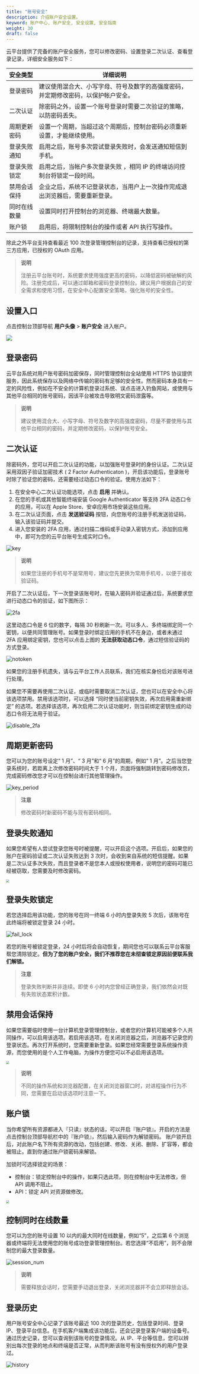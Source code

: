 ```yaml
---
title: "账号安全"
description: 介绍账户安全设置。
keyword: 账户中心, 账户安全, 安全设置, 安全指南
weight: 30
draft: false
---
```


云平台提供了完备的账户安全服务，您可以修改密码、设置登录二次认证、查看登录记录，详细安全服务如下：

| 安全类型     | 详细说明                                                     |
| ------------ | ------------------------------------------------------------ |
| 登录密码     | 建议使用混合大、小写字母、符号及数字的高强度密码，并定期修改密码，以保护帐户安全。 |
| 二次认证     | 除密码之外，设置一个账号登录时需要二次验证的策略，以防密码丢失。 |
| 周期更新密码 | 设置一个周期，当超过这个周期后，控制台密码必须重新设置，才能继续使用。 |
| 登录失败通知 | 启用之后，账号多次尝试登录失败时，会发送通知短信到手机。     |
| 登录失败锁定 | 启用之后，当帐户多次登录失败 ，相同 IP 的终端访问控制台将锁定一段时间。 |
| 禁用会话保持 | 企业之后，系统不记登录状态，当用户上一次操作完成退出浏览器后，需要重新登录。 |
| 同时在线数量 | 设置同时打开控制台的浏览器、终端最大数量。                   |
| 账户锁       | 启用后，将限制控制台的操作或者 API 执行写操作。              |

除此之外平台支持查看最近 100 次登录管理控制台的记录，支持查看已授权的第三方应用，已授权的 OAuth 应用。

> **说明**
>
> 注册云平台账号时，系统要求使用强度更高的密码，以降低密码被破解的风险。注册完成后，可以通过邮箱和密码登录控制台。建议用户根据自己的安全需求和使用习惯，在安全中心配置安全策略，强化账号的安全性。

## 设置入口

点击控制台顶部导航 **用户头像** > **账户安全** 进入帐户。

![](../../_images/user-verify-entry.png)

## 登录密码

云平台系统对用户账号密码加密保存，同时管理控制台全站使用 HTTPS 协议提供服务，因此系统保存以及网络中传输的密码有足够的安全性。然而密码本身具有一定的风险性，例如在不安全的计算机登录过系统、误点击进入钓鱼网站，或使用与其他平台相同的账号密码，因该平台被攻击导致明文密码泄露等。

> **说明**
>
> 建议使用混合大、小写字母、符号及数字的高强度密码，尽量不要使用与其他平台相同的密码，并定期修改密码，以保护账号安全。

## 二次认证

除密码外，您可以开启二次认证的功能，以加强账号登录时的身份认证。二次认证采用双因子验证加密技术 ( 2 Factor Authenticaton )，开启该功能后，登录账号时除了验证您的密码，还需要经过动态口令的验证。使用方法如下：

1. 在安全中心二次认证功能选项，点击 **启用** 并确认。
2. 在您的手机或其他智能终端安装 Google Authenticator 等支持 2FA 动态口令的应用，可以在 Apple Store、安卓应用市场安装这些应用。
3. 在二次认证页面，点击 **发送验证码** 按钮，向您账号的注册手机发送验证码，输入该验证码并提交。
4. 进入您安装的 2FA 应用，通过扫描二维码或手动录入密钥方式，添加到应用中，即可为您的云平台账号生成实时口令。

![key](../../_images/user_security_key.png)

> **说明**
>
> 如果您注册的手机号不是常用号，建议您先更换为常用手机号，以便于接收验证码。

开启了二次认证后，下一次登录该账号时，在输入密码并验证通过后，系统要求您进行动态口令的验证，如下图所示：

![2fa](../../_images/user_security_2fa.png)

这里动态口令是 6 位的数字，每隔 30 秒刷新一次。可以多人、多终端绑定同一个密钥，以便共同管理账号。如果登录时绑定应用的手机不在身边，或者未通过 2FA 应用绑定密钥，您也可以点击上图的 **无法获取动态口令**，通过短信验证码的方式登录。

![notoken](../../_images/user_security_notoken.png)

如果您的注册手机遗失，请与云平台工作人员联系，我们在核实身份后对该账号进行处理。

如果您不需要再使用二次认证，或临时需要取消二次认证，您也可以在安全中心将该选项禁用。禁用该选项时，可以选择 “同时使当前密钥失效，再次启用需重新绑定” 的选项。若选择该选项，再次启用二次认证功能时，则当前绑定密钥生成的动态口令将无法用于验证。

![disable_2fa](../../_images/user_security_disable_2fa.png)

## 周期更新密码

您可以为您的账号设定“ 1 月”、“ 3 月”和“ 6 月”的周期，例如“ 1 月”。之后当您登录系统时，若距离上次修改密码时间大于 1 个月，页面将强制跳转到密码修改页，完成密码修改您才可以在控制台进行其他管理操作。

![key_period](../../_images/key_period.jpeg)

> **注意**
>
> 修改密码时新密码不能与现有密码相同。

## 登录失败通知

如果您希望有人尝试登录您账号时被提醒，可以开启这个选项。开启后，如果您的账户在密码验证或二次认证失败达到 3 次时，会收到来自系统的短信提醒。如果是二次认证多次失败，而且登录者不是您本人或授权使用者，说明您的密码可能已经被窃取，您需要及时修改密码。

<img src="../../_images/user_security_notify.png" style="zoom:50%;" />

## 登录失败锁定

若您选择启用该功能，您的账号在同一终端 6 小时内登录失败 5 次后，该账号在此终端将被锁定登录 24 小时。

![fail_lock](../../_images/fail_lock.png)

若您的账号被锁定登录，24 小时后将会自动恢复，期间您也可以联系云平台客服帮您清除锁定。**但为了您的账户安全，我们不推荐您在未彻查锁定原因前便联系我们解锁。**

> **注意**
>
> 登录失败判断并非连续。即使 6 小时内您曾经正确登录，我们依然会对既有失败状态累积计数。

## 禁用会话保持

如果您需要临时使用一台计算机登录管理控制台，或者您的计算机可能被多个人共同操作，可以启用该选项。若启用该选项，在关闭浏览器之后，浏览器不记录您的登录状态。再次打开系统时，您需要重新登录。如果您经常需要登录系统操作资源，而您使用的是个人工作电脑，为操作方便您可以不必启用该选项。

<img src="../../_images/user_security_disable_session.png" style="zoom:50%;" />

> **说明**
>
> 不同的操作系统和浏览器配置，在关闭浏览器窗口时，对进程操作行为不同，您需要在启动该选项时注意一下。

## 账户锁

当你希望所有资源都进入『只读』状态的话，可以开启『账户锁』。开启的方法是点击控制台顶部导航栏中的『账户锁』，然后输入密码作为解锁密码。 账户锁开启后，对此账户名下所有资源的改动，包括创建、修改、关闭、删除、扩容等，都会被阻止。直到你通过账户锁密码来解锁。

加锁时可选择锁定的场景：

* 控制台：锁定控制台中的操作，如果只选此项，则在控制台中无法修改，但 API 调用不阻止。
* API：锁定 API 对资源做修改。

<img src="../../_images/user_lock_form.png" style="zoom:50%;" />

## 控制同时在线数量

您可以为您的账号设置 10 以内的最大同时在线数量，例如“5”，之后第 6 个浏览器或终端将无法使用您的账号成功登录管理控制台。若您选择“不启用”，则不会限制您的最大登录数量。

![session_num](../../_images/session_num.jpeg)

> **说明**
>
> 需要释放会话时，您需要手动退出登录，关闭浏览器并不会立即释放会话。

## 登录历史

用户账号安全中心记录了该账号最近 100 次的登录历史，包括登录时间、登录 IP、登录平台信息。在手机客户端集成该功能后，还会记录登录客户端的设备号。通过历史记录，您可以查询到该账号的登录情况。从 IP、平台等信息，您可以辨别出每次登录的地点和终端是否正常，从而判断该账号有没有授权外的用户登录过。

![history](../../_images/user_security_history.png)

